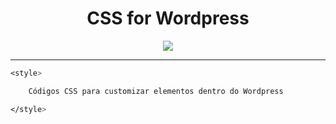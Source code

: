 <div align="center">
    <h1>CSS for Wordpress</h1>
    <a href="https://skillicons.dev">
    <img src="https://skillicons.dev/icons?i=css,wordpress" />
    </a>
</div>

---



```CSS
<style>

    Códigos CSS para customizar elementos dentro do Wordpress

</style>
``````
